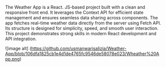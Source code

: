 The Weather App is a React. JS-based project built with a clean and responsive front end. It leverages the Context API for efficient state management and ensures seamless data sharing across components. The app fetches real-time weather data directly from the server using Fetch API. Its structure is designed for simplicity, speed, and smooth user interaction. This project demonstrates strong skills in modern React development and API integration.

![image alt] (https://github.com/usmanwarisalizia/Weather-App/blob/106dfa1825cb1e4d1de4765fc9546de58078e023/Wheather%20App.png)
